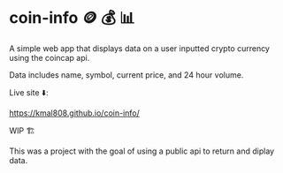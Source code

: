 # coin-info 🪙 💰 📊
A simple web app that displays data on a user inputted crypto currency using the coincap api. </br>

Data includes name, symbol, current price, and 24 hour volume. </br>

Live site ⬇️: </br>

https://kmal808.github.io/coin-info/ </br>

WIP 🏗️ </br>

This was a project with the goal of using a public api to return and diplay data.



